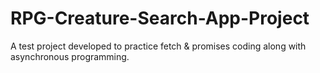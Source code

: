 # RPG-Creature-Search-App-Project
A test project developed to practice fetch &amp; promises coding along with asynchronous programming.
